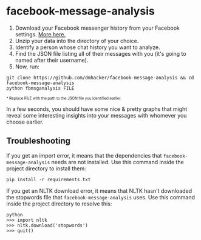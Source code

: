 # facebook-message-analysis

1. Download your Facebook messenger history from your Facebook settings. [More here.](https://webapps.stackexchange.com/questions/27640/how-can-i-download-all-messages-from-facebook)
2. Unzip your data into the directory of your choice.
3. Identify a person whose chat history you want to analyze.
4. Find the JSON file listing all of their messages with you (it's going to named after their username).
5. Now, run:

```
git clone https://github.com/dmhacker/facebook-message-analysis && cd facebook-message-analysis
python fbmsganalysis FILE
```
  <sup><sub>* Replace FILE with the path to the JSON file you identified earlier.</sub><sup>

In a few seconds, you should have some nice & pretty graphs that might reveal some interesting insights into your messages
with whomever you choose earlier.

## Troubleshooting

If you get an import error, it means that the dependencies that `facebook-message-analysis` needs are not installed.
Use this command inside the project directory to install them:

```
pip install -r requirements.txt
```

If you get an NLTK download error, it means that NLTK hasn't downloaded the stopwords file that `facebook-message-analysis` uses.
Use this command inside the project directory to resolve this:

```
python
>>> import nltk
>>> nltk.download('stopwords')
>>> quit()
```
